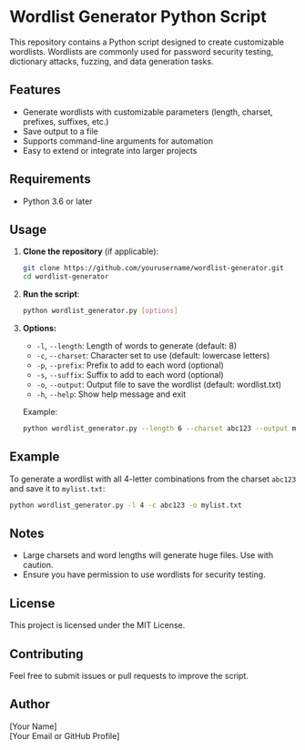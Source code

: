 # Wordlist Generator Python Script

This repository contains a Python script designed to create customizable wordlists. Wordlists are commonly used for password security testing, dictionary attacks, fuzzing, and data generation tasks.

## Features

- Generate wordlists with customizable parameters (length, charset, prefixes, suffixes, etc.)
- Save output to a file
- Supports command-line arguments for automation
- Easy to extend or integrate into larger projects

## Requirements

- Python 3.6 or later

## Usage

1. **Clone the repository** (if applicable):
    ```bash
    git clone https://github.com/yourusername/wordlist-generator.git
    cd wordlist-generator
    ```

2. **Run the script**:
    ```bash
    python wordlist_generator.py [options]
    ```

3. **Options:**
    - `-l`, `--length`: Length of words to generate (default: 8)
    - `-c`, `--charset`: Character set to use (default: lowercase letters)
    - `-p`, `--prefix`: Prefix to add to each word (optional)
    - `-s`, `--suffix`: Suffix to add to each word (optional)
    - `-o`, `--output`: Output file to save the wordlist (default: wordlist.txt)
    - `-h`, `--help`: Show help message and exit

    Example:
    ```bash
    python wordlist_generator.py --length 6 --charset abc123 --output mylist.txt
    ```

## Example

To generate a wordlist with all 4-letter combinations from the charset `abc123` and save it to `mylist.txt`:
```bash
python wordlist_generator.py -l 4 -c abc123 -o mylist.txt
```

## Notes

- Large charsets and word lengths will generate huge files. Use with caution.
- Ensure you have permission to use wordlists for security testing.

## License

This project is licensed under the MIT License.

## Contributing

Feel free to submit issues or pull requests to improve the script.

## Author

[Your Name]  
[Your Email or GitHub Profile]
